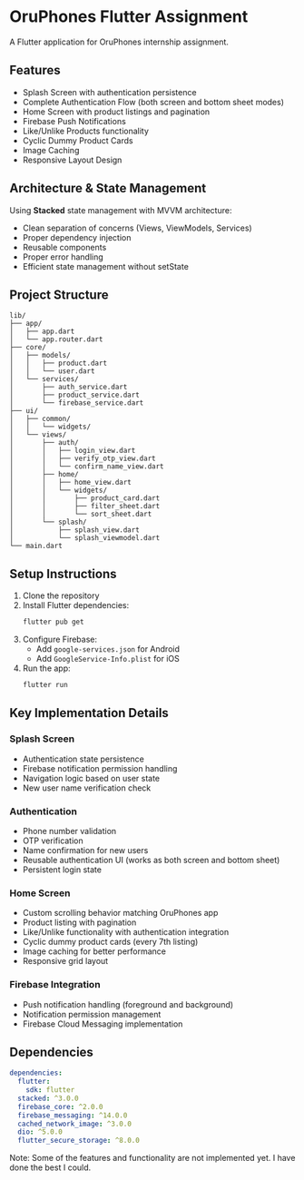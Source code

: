 # OruPhones Flutter Assignment

A Flutter application for OruPhones internship assignment.

## Features
- Splash Screen with authentication persistence
- Complete Authentication Flow (both screen and bottom sheet modes)
- Home Screen with product listings and pagination
- Firebase Push Notifications
- Like/Unlike Products functionality
- Cyclic Dummy Product Cards
- Image Caching
- Responsive Layout Design

## Architecture & State Management
Using **Stacked** state management with MVVM architecture:
- Clean separation of concerns (Views, ViewModels, Services)
- Proper dependency injection
- Reusable components
- Proper error handling
- Efficient state management without setState

## Project Structure
```
lib/
├── app/
│   ├── app.dart
│   └── app.router.dart
├── core/
│   ├── models/
│   │   ├── product.dart
│   │   └── user.dart
│   └── services/
│       ├── auth_service.dart
│       ├── product_service.dart
│       └── firebase_service.dart
├── ui/
│   ├── common/
│   │   └── widgets/
│   └── views/
│       ├── auth/
│       │   ├── login_view.dart
│       │   ├── verify_otp_view.dart
│       │   └── confirm_name_view.dart
│       ├── home/
│       │   ├── home_view.dart
│       │   └── widgets/
│       │       ├── product_card.dart
│       │       ├── filter_sheet.dart
│       │       └── sort_sheet.dart
│       └── splash/
│           ├── splash_view.dart
│           └── splash_viewmodel.dart
└── main.dart
```

## Setup Instructions
1. Clone the repository
2. Install Flutter dependencies:
   ```bash
   flutter pub get
   ```
3. Configure Firebase:
   - Add `google-services.json` for Android
   - Add `GoogleService-Info.plist` for iOS
4. Run the app:
   ```bash
   flutter run
   ```

## Key Implementation Details

### Splash Screen
- Authentication state persistence
- Firebase notification permission handling
- Navigation logic based on user state
- New user name verification check

### Authentication
- Phone number validation
- OTP verification
- Name confirmation for new users
- Reusable authentication UI (works as both screen and bottom sheet)
- Persistent login state

### Home Screen
- Custom scrolling behavior matching OruPhones app
- Product listing with pagination
- Like/Unlike functionality with authentication integration
- Cyclic dummy product cards (every 7th listing)
- Image caching for better performance
- Responsive grid layout

### Firebase Integration
- Push notification handling (foreground and background)
- Notification permission management
- Firebase Cloud Messaging implementation

## Dependencies
```yaml
dependencies:
  flutter:
    sdk: flutter
  stacked: ^3.0.0
  firebase_core: ^2.0.0
  firebase_messaging: ^14.0.0
  cached_network_image: ^3.0.0
  dio: ^5.0.0
  flutter_secure_storage: ^8.0.0
```

Note: Some of the features and functionality are not implemented yet. I have done the best I could.